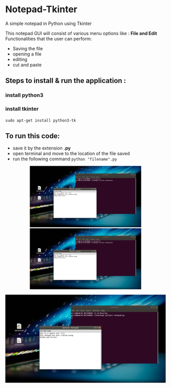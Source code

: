 # Notepad-Tkinter
A simple notepad in Python using Tkinter

This notepad GUI will consist of various menu options like :
**File and Edit** 
Functionalities that the user can perform: 
- Saving the file
- opening a file
- editing
- cut and paste

## Steps to install & run the application : 
### install python3
### install tkinter
  ` sudo apt-get install python3-tk `
  
## To run this code: 
- save it by the extension **.py**
- open terminal and move to the location of the file saved
- run the following command
  `python "filename".py`    

<p align="center">
  <img src="https://github.com/amish1999/Notepad-Tkinter/blob/main/Screenshot%20from%202021-04-10%2005-20-38.png" width="350" title="hover text">
  <img src="https://github.com/amish1999/Notepad-Tkinter/blob/main/Screenshot%20from%202021-04-10%2005-20-38.png" width="350" alt="accessibility text">
</p>

![alt text](https://github.com/amish1999/Notepad-Tkinter/blob/main/Screenshot%20from%202021-04-10%2005-20-38.png)
